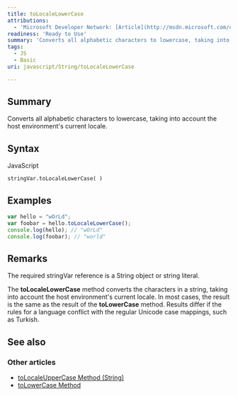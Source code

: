 ```yaml
---
title: toLocaleLowerCase
attributions:
  - 'Microsoft Developer Network: [Article](http://msdn.microsoft.com/en-us/library/ie/94h6w1kx(v=vs.94).aspx)'
readiness: 'Ready to Use'
summary: 'Converts all alphabetic characters to lowercase, taking into account the host environment''s current locale.'
tags:
  - JS
  - Basic
uri: javascript/String/toLocaleLowerCase

---
```

## Summary

Converts all alphabetic characters to lowercase, taking into account the host environment's current locale.

## Syntax

<span class="language">JavaScript</span>

    stringVar.toLocaleLowerCase( )

## Examples

``` js
var hello = "wOrLd";
var foobar = hello.toLocaleLowerCase();
console.log(hello); // "wOrLd"
console.log(foobar); // "world"
```

## Remarks

The required stringVar reference is a String object or string literal.

The **toLocaleLowerCase** method converts the characters in a string, taking into account the host environment's current locale. In most cases, the result is the same as the result of the **toLowerCase** method. Results differ if the rules for a language conflict with the regular Unicode case mappings, such as Turkish.

## See also

### Other articles

-   [toLocaleUpperCase Method (String)](/javascript/String/toLocaleUpperCase)
-   [toLowerCase Method](/javascript/String/toLowerCase)

